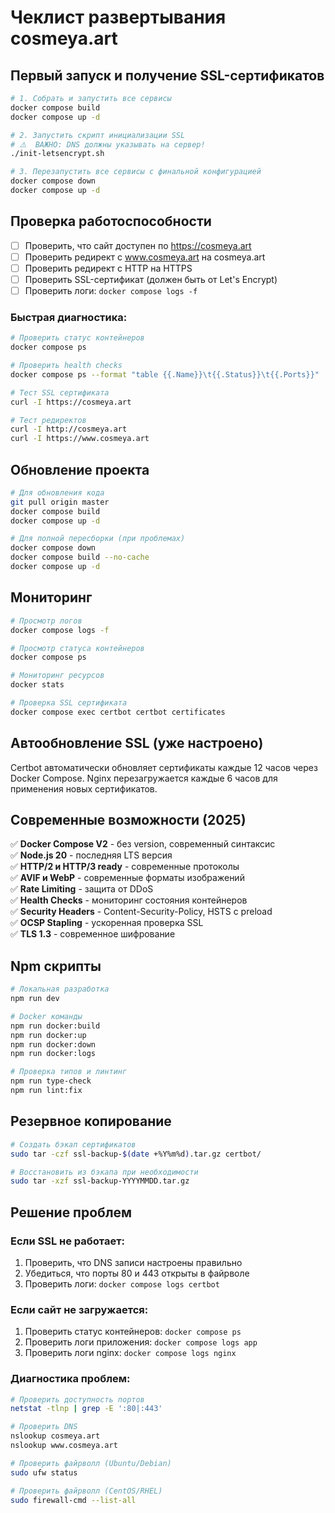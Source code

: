 # Чеклист развертывания cosmeya.art

## Первый запуск и получение SSL-сертификатов

```bash
# 1. Собрать и запустить все сервисы
docker compose build
docker compose up -d

# 2. Запустить скрипт инициализации SSL 
# ⚠️  ВАЖНО: DNS должны указывать на сервер!
./init-letsencrypt.sh

# 3. Перезапустить все сервисы с финальной конфигурацией
docker compose down
docker compose up -d
```

## Проверка работоспособности

- [ ] Проверить, что сайт доступен по https://cosmeya.art
- [ ] Проверить редирект с www.cosmeya.art на cosmeya.art
- [ ] Проверить редирект с HTTP на HTTPS
- [ ] Проверить SSL-сертификат (должен быть от Let's Encrypt)
- [ ] Проверить логи: `docker compose logs -f`

### Быстрая диагностика:
```bash
# Проверить статус контейнеров
docker compose ps

# Проверить health checks
docker compose ps --format "table {{.Name}}\t{{.Status}}\t{{.Ports}}"

# Тест SSL сертификата
curl -I https://cosmeya.art

# Тест редиректов
curl -I http://cosmeya.art
curl -I https://www.cosmeya.art
```

## Обновление проекта

```bash
# Для обновления кода
git pull origin master
docker compose build
docker compose up -d

# Для полной пересборки (при проблемах)
docker compose down
docker compose build --no-cache
docker compose up -d
```

## Мониторинг

```bash
# Просмотр логов
docker compose logs -f

# Просмотр статуса контейнеров
docker compose ps

# Мониторинг ресурсов
docker stats

# Проверка SSL сертификата
docker compose exec certbot certbot certificates
```

## Автообновление SSL (уже настроено)

Certbot автоматически обновляет сертификаты каждые 12 часов через Docker Compose.
Nginx перезагружается каждые 6 часов для применения новых сертификатов.

## Современные возможности (2025)

✅ **Docker Compose V2** - без version, современный синтаксис  
✅ **Node.js 20** - последняя LTS версия  
✅ **HTTP/2 и HTTP/3 ready** - современные протоколы  
✅ **AVIF и WebP** - современные форматы изображений  
✅ **Rate Limiting** - защита от DDoS  
✅ **Health Checks** - мониторинг состояния контейнеров  
✅ **Security Headers** - Content-Security-Policy, HSTS с preload  
✅ **OCSP Stapling** - ускоренная проверка SSL  
✅ **TLS 1.3** - современное шифрование

## Npm скрипты

```bash
# Локальная разработка
npm run dev

# Docker команды
npm run docker:build
npm run docker:up
npm run docker:down
npm run docker:logs

# Проверка типов и линтинг
npm run type-check
npm run lint:fix
```

## Резервное копирование

```bash
# Создать бэкап сертификатов
sudo tar -czf ssl-backup-$(date +%Y%m%d).tar.gz certbot/

# Восстановить из бэкапа при необходимости
sudo tar -xzf ssl-backup-YYYYMMDD.tar.gz
```

## Решение проблем

### Если SSL не работает:
1. Проверить, что DNS записи настроены правильно
2. Убедиться, что порты 80 и 443 открыты в файрволе
3. Проверить логи: `docker compose logs certbot`

### Если сайт не загружается:
1. Проверить статус контейнеров: `docker compose ps`
2. Проверить логи приложения: `docker compose logs app`
3. Проверить логи nginx: `docker compose logs nginx`

### Диагностика проблем:
```bash
# Проверить доступность портов
netstat -tlnp | grep -E ':80|:443'

# Проверить DNS
nslookup cosmeya.art
nslookup www.cosmeya.art

# Проверить файрволл (Ubuntu/Debian)
sudo ufw status

# Проверить файрволл (CentOS/RHEL)
sudo firewall-cmd --list-all
```
